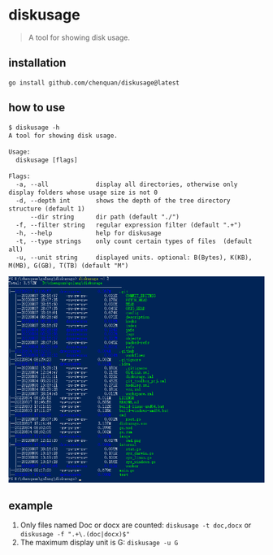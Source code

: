 # diskusage

> A tool for showing disk usage.

## installation

```shell
go install github.com/chenquan/diskusage@latest
```

## how to use

```
$ diskusage -h
A tool for showing disk usage.

Usage:
  diskusage [flags]

Flags:
  -a, --all             display all directories, otherwise only display folders whose usage size is not 0
  -d, --depth int       shows the depth of the tree directory structure (default 1)
      --dir string      dir path (default "./")
  -f, --filter string   regular expression filter (default ".+")
  -h, --help            help for diskusage
  -t, --type strings    only count certain types of files  (default all)
  -u, --unit string     displayed units. optional: B(Bytes), K(KB), M(MB), G(GB), T(TB) (default "M")
```

![](image/cmd.png)

## example
1. Only files named Doc or docx are counted: `diskusage -t doc,docx` or `diskusage -f ".+\.(doc|docx)$"`
2. The maximum display unit is G: `diskusage -u G`
